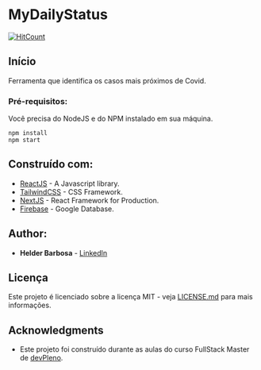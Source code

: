 # MyDailyStatus

[![HitCount](https://hits.dwyl.com/helder-barbosa/helder-barbosa/my-daily-status.svg)](https://hits.dwyl.com/helder-barbosa/helder-barbosa/my-daily-status)


## Início

Ferramenta que identifica os casos mais próximos de Covid.

### Pré-requisitos:

Você precisa do NodeJS e do NPM instalado em sua máquina.

```
npm install
npm start
```

## Construído com:

* [ReactJS](https://reactjs.org/) - A Javascript library.
* [TailwindCSS](https://tailwindcss.com/) - CSS Framework.
* [NextJS](https://nextjs.org/) - React Framework for Production.
* [Firebase](https://firebase.google.com/) - Google Database.


## Author:

* **Helder Barbosa** - [LinkedIn](https://www.linkedin.com/in/helder-barbosa1/)


## Licença

Este projeto é licenciado sobre a licença MIT - veja [LICENSE.md](LICENSE.md) para mais informações.

## Acknowledgments

* Este projeto foi construído durante as aulas do curso FullStack Master de [devPleno](https://devpleno.com/).
